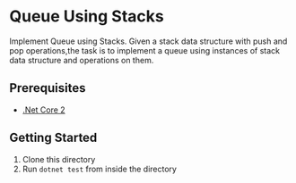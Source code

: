 # Queue Using Stacks
Implement Queue using Stacks. Given a stack data structure with push and pop operations,the task is to implement a queue using instances of stack data structure and operations on them.

## Prerequisites
- [.Net Core 2](https://www.microsoft.com/net/download/)

## Getting Started 
1. Clone this directory
2. Run `dotnet test` from inside the directory